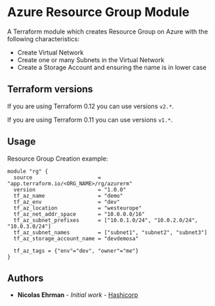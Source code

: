 # Azure Resource Group Module

A Terraform module which creates Resource Group on Azure with the following characteristics:
- Create Virtual Network
- Create one or many Subnets in the Virtual Network
- Create a Storage Account and ensuring the name is in lower case

## Terraform versions

If you are using Terraform 0.12 you can use versions `v2.*`.

If you are using Terraform 0.11 you can use versions `v1.*`.

## Usage

Resource Group Creation example: 

```hcl
module "rg" {
  source                     = "app.terraform.io/<ORG_NAME>/rg/azurerm"
  version                    = "1.0.0"
  tf_az_name                 = "demo"
  tf_az_env                  = "dev"
  tf_az_location             = "westeurope"
  tf_az_net_addr_space       = "10.0.0.0/16"
  tf_az_subnet_prefixes      = ["10.0.1.0/24", "10.0.2.0/24", "10.0.3.0/24"]
  tf_az_subnet_names         = ["subnet1", "subnet2", "subnet3"]
  tf_az_storage_account_name = "devdemosa"

  tf_az_tags = {"env"="dev", "owner"="me"}
}
```

## Authors

* **Nicolas Ehrman** - *Initial work* - [Hashicorp](https://www.hashicorp.com)



